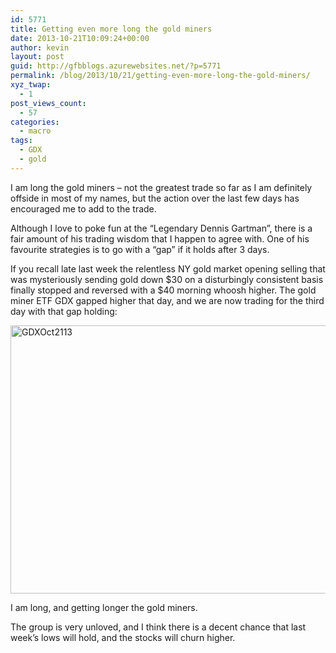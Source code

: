 ```yaml
---
id: 5771
title: Getting even more long the gold miners
date: 2013-10-21T10:09:24+00:00
author: kevin
layout: post
guid: http://gfbblogs.azurewebsites.net/?p=5771
permalink: /blog/2013/10/21/getting-even-more-long-the-gold-miners/
xyz_twap:
  - 1
post_views_count:
  - 57
categories:
  - macro
tags:
  - GDX
  - gold
---
```

I am long the gold miners &#8211; not the greatest trade so far as I am definitely offside in most of my names, but the action over the last few days has encouraged me to add to the trade.

Although I love to poke fun at the &#8220;Legendary Dennis Gartman&#8221;, there is a fair amount of his trading wisdom that I happen to agree with. One of his favourite strategies is to go with a &#8220;gap&#8221; if it holds after 3 days. 

If you recall late last week the relentless NY gold market opening selling that was mysteriously sending gold down $30 on a disturbingly consistent basis finally stopped and reversed with a $40 morning whoosh higher. The gold miner ETF GDX gapped higher that day, and we are now trading for the third day with that gap holding:

<img style="display:block; margin-left:auto; margin-right:auto;" src="http://themacrotourist.com/blogs/2013/10/GDXOct2113.gif" alt="GDXOct2113" title="GDXOct2113.gif" border="0" width="600" height="429" />

I am long, and getting longer the gold miners. 

The group is very unloved, and I think there is a decent chance that last week&#8217;s lows will hold, and the stocks will churn higher.